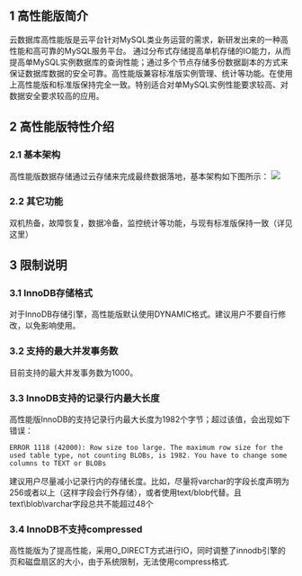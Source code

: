 ## 1 高性能版简介

云数据库高性能版是云平台针对MySQL类业务运营的需求，新研发出来的一种高性能和高可靠的MySQL服务平台。
通过分布式存储提高单机存储的IO能力，从而提高单MySQL实例数据库的查询性能；通过多个节点存储多份数据副本的方式来保证数据库数据的安全可靠。高性能版兼容标准版实例管理、统计等功能。在使用上高性能版和标准版保持完全一致。特别适合对单MySQL实例性能要求较高、对数据安全要求较高的应用。

## 2 高性能版特性介绍

### 2.1 基本架构

高性能版数据存储通过云存储来完成最终数据落地，基本架构如下图所示：
![](https://mccdn.qcloud.com/img568281130fbe2.png)

### 2.2 其它功能

双机热备，故障恢复，数据冷备，监控统计等功能，与现有标准版保持一致（详见这里）

## 3  限制说明

### 3.1 InnoDB存储格式

对于InnoDB存储引擎，高性能版默认使用DYNAMIC格式。建议用户不要自行修改，以免影响使用。

### 3.2 支持的最大并发事务数

目前支持的最大并发事务数为1000。

### 3.3 InnoDB支持的记录行内最大长度

高性能版InnoDB的支持记录行内最大长度为1982个字节；超过该值，会出现如下错误：

```
ERROR 1118 (42000): Row size too large. The maximum row size for the used table type, not counting BLOBs, is 1982. You have to change some columns to TEXT or BLOBs 
```

建议用户尽量减小记录行内的存储长度。比如，尽量将varchar的字段长度声明为256或者以上（这样字段会行外存储），或者使用text/blob代替。且text\blob\varchar字段总共不能超过48个 

### 3.4 InnoDB不支持compressed

高性能版为了提高性能，采用O_DIRECT方式进行IO，同时调整了innodb引擎的页和磁盘扇区的大小，由于系统限制，无法使用compress格式.